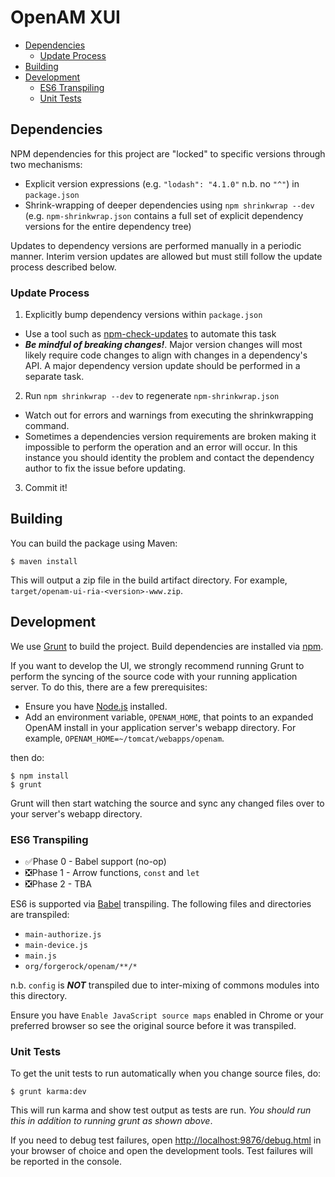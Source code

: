 # OpenAM XUI

<!-- TOC depthFrom:2 depthTo:6 withLinks:1 updateOnSave:1 orderedList:0 -->

- [Dependencies](#dependencies)
	- [Update Process](#update-process)
- [Building](#building)
- [Development](#development)
	- [ES6 Transpiling](#es6-transpiling)
	- [Unit Tests](#unit-tests)

<!-- /TOC -->

## Dependencies
NPM dependencies for this project are "locked" to specific versions through two mechanisms:
* Explicit version expressions (e.g. `"lodash": "4.1.0"` n.b. no `"^"`) in `package.json`
* Shrink-wrapping of deeper dependencies using `npm shrinkwrap --dev` (e.g. `npm-shrinkwrap.json` contains a full set of explicit dependency versions for the entire dependency tree)

Updates to dependency versions are performed manually in a periodic manner. Interim version updates are allowed but must still follow the update process described below.

### Update Process
1. Explicitly bump dependency versions within `package.json`
  * Use a tool such as [npm-check-updates](https://www.npmjs.com/package/npm-check-updates) to automate this task
  * ***Be mindful of breaking changes!***. Major version changes will most likely require code changes to align with changes in a dependency's API. A major dependency version update should be performed in a separate task.
2. Run `npm shrinkwrap --dev` to regenerate `npm-shrinkwrap.json`
  * Watch out for errors and warnings from executing the shrinkwrapping command.
  * Sometimes a dependencies version requirements are broken making it impossible to perform the operation and an error will occur. In this instance you should identity the problem and contact the dependency author to fix the issue before updating.
3. Commit it!

## Building

You can build the package using Maven:

```
$ maven install
```

This will output a zip file in the build artifact directory. For example, `target/openam-ui-ria-<version>-www.zip`.

## Development

We use [Grunt](http://gruntjs.com/) to build the project. Build dependencies are installed via
[npm](https://www.npmjs.com/).

If you want to develop the UI, we strongly recommend running Grunt to perform the syncing of the source code with your
running application server. To do this, there are a few prerequisites:

* Ensure you have [Node.js](https://nodejs.org/) installed.
* Add an environment variable, `OPENAM_HOME`, that points to an expanded OpenAM install in your application server's
webapp directory. For example, `OPENAM_HOME=~/tomcat/webapps/openam`.

then do:

```
$ npm install
$ grunt
```

Grunt will then start watching the source and sync any changed files over to your server's webapp directory.

### ES6 Transpiling
* ✅Phase 0 - Babel support (no-op)
* ❎Phase 1 - Arrow functions, `const` and `let`
* ❎Phase 2 - TBA

ES6 is supported via [Babel](https://babeljs.io) transpiling. The following files and directories are transpiled:
* `main-authorize.js`
* `main-device.js`
* `main.js`
* `org/forgerock/openam/**/*`

n.b. `config` is ***NOT*** transpiled due to inter-mixing of commons modules into this directory.

Ensure you have `Enable JavaScript source maps` enabled in Chrome or your preferred browser so see the original source before it was transpiled.

### Unit Tests

To get the unit tests to run automatically when you change source files, do:

```
$ grunt karma:dev
```

This will run karma and show test output as tests are run. _You should run this in addition to running grunt as shown
above_.

If you need to debug test failures, open [http://localhost:9876/debug.html](http://localhost:9876/debug.html) in your
browser of choice and open the development tools. Test failures will be reported in the console.
